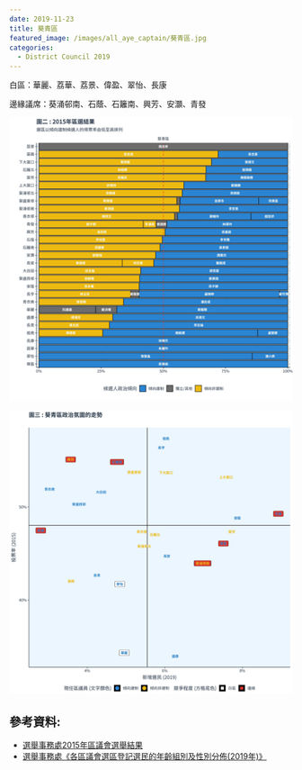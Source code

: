 ```yaml
---
date: 2019-11-23
title: 葵青區
featured_image: /images/all_aye_captain/葵青區.jpg
categories:
  - District Council 2019
---
```


白區：華麗、荔華、荔景、偉盈、翠怡、長康

邊緣議席：葵涌邨南、石蔭、石籬南、興芳、安灝、青發

![power_map](/images/power_map/葵青區_power_map.jpg)

![scatter](/images/scatter/S_scatter_plot.jpg)

## 參考資料:

* [選舉事務處2015年區議會選舉結果](https://www.elections.gov.hk/dc2015/eng/results.html?1573553249469)  
* [選舉事務處《各區議會選區登記選民的年齡組別及性別分佈(2019年)》](https://www.voterregistration.gov.hk/chi/2019PR_NR%20electors_sex%20and%20age_DC_c.pdf)
